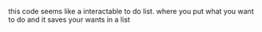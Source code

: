 this code seems like a interactable to do list. where you put what you want to do and it saves your wants in a list
